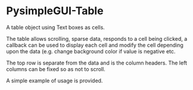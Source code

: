 # PysimpleGUI-Table
A table object using Text boxes as cells.

The table allows scrolling, sparse data, responds to a cell being clicked, a callback can be used to display each cell and modify the cell depending upon the data (e.g. change background color if value is negative etc.

The top row is separate from the data and is  the column headers. The left columns can be fixed so as not to scroll.

A simple example of usage is provided.
